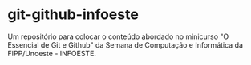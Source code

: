 # git-github-infoeste
Um repositório para colocar o conteúdo abordado no minicurso "O Essencial de Git e Github" da Semana de Computação e Informática da FIPP/Unoeste - INFOESTE.
